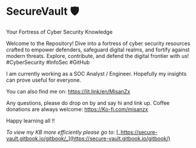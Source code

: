 # SecureVault 🛡️

Your Fortress of Cyber Security Knowledge

Welcome to the Repository! Dive into a fortress of cyber security resources crafted to empower defenders, safeguard digital realms, and fortify against modern threats. Explore, contribute, and defend the digital frontier with us! #CyberSecurity #InfoSec #GitHub&#x20;

I am currently working as a SOC Analyst / Engineer. Hopefully my insights can prove useful for everyone.

You can also find me on: https://lit.link/en/MisanZx

Any questions, please do drop on by and say hi and link up. Coffee donations are always welcome: https://Ko-fi.com/misanzx

Happy learning all !!

_To view my KB more efficiently please go to:_ [_https://secure-vault.gitbook.io/gitbook/_](https://secure-vault.gitbook.io/gitbook/)

